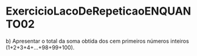 # ExercicioLacoDeRepeticaoENQUANTO02
b) Apresentar o total da soma obtida dos cem primeiros números inteiros (1+2+3+4+...+98+99+100).
